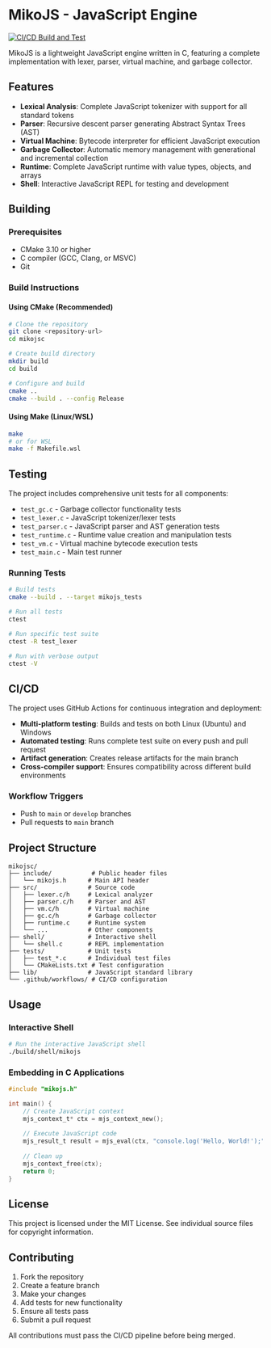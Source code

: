 # MikoJS - JavaScript Engine

[![CI/CD Build and Test](https://github.com/username/mikojsc/actions/workflows/ci.yml/badge.svg)](https://github.com/username/mikojsc/actions/workflows/ci.yml)

MikoJS is a lightweight JavaScript engine written in C, featuring a complete implementation with lexer, parser, virtual machine, and garbage collector.

## Features

- **Lexical Analysis**: Complete JavaScript tokenizer with support for all standard tokens
- **Parser**: Recursive descent parser generating Abstract Syntax Trees (AST)
- **Virtual Machine**: Bytecode interpreter for efficient JavaScript execution
- **Garbage Collector**: Automatic memory management with generational and incremental collection
- **Runtime**: Complete JavaScript runtime with value types, objects, and arrays
- **Shell**: Interactive JavaScript REPL for testing and development

## Building

### Prerequisites

- CMake 3.10 or higher
- C compiler (GCC, Clang, or MSVC)
- Git

### Build Instructions

#### Using CMake (Recommended)

```bash
# Clone the repository
git clone <repository-url>
cd mikojsc

# Create build directory
mkdir build
cd build

# Configure and build
cmake ..
cmake --build . --config Release
```

#### Using Make (Linux/WSL)

```bash
make
# or for WSL
make -f Makefile.wsl
```

## Testing

The project includes comprehensive unit tests for all components:

- `test_gc.c` - Garbage collector functionality tests
- `test_lexer.c` - JavaScript tokenizer/lexer tests
- `test_parser.c` - JavaScript parser and AST generation tests
- `test_runtime.c` - Runtime value creation and manipulation tests
- `test_vm.c` - Virtual machine bytecode execution tests
- `test_main.c` - Main test runner

### Running Tests

```bash
# Build tests
cmake --build . --target mikojs_tests

# Run all tests
ctest

# Run specific test suite
ctest -R test_lexer

# Run with verbose output
ctest -V
```

## CI/CD

The project uses GitHub Actions for continuous integration and deployment:

- **Multi-platform testing**: Builds and tests on both Linux (Ubuntu) and Windows
- **Automated testing**: Runs complete test suite on every push and pull request
- **Artifact generation**: Creates release artifacts for the main branch
- **Cross-compiler support**: Ensures compatibility across different build environments

### Workflow Triggers

- Push to `main` or `develop` branches
- Pull requests to `main` branch

## Project Structure

```
mikojsc/
├── include/           # Public header files
│   └── mikojs.h      # Main API header
├── src/              # Source code
│   ├── lexer.c/h     # Lexical analyzer
│   ├── parser.c/h    # Parser and AST
│   ├── vm.c/h        # Virtual machine
│   ├── gc.c/h        # Garbage collector
│   ├── runtime.c     # Runtime system
│   └── ...           # Other components
├── shell/            # Interactive shell
│   └── shell.c       # REPL implementation
├── tests/            # Unit tests
│   ├── test_*.c      # Individual test files
│   └── CMakeLists.txt # Test configuration
├── lib/              # JavaScript standard library
└── .github/workflows/ # CI/CD configuration
```

## Usage

### Interactive Shell

```bash
# Run the interactive JavaScript shell
./build/shell/mikojs
```

### Embedding in C Applications

```c
#include "mikojs.h"

int main() {
    // Create JavaScript context
    mjs_context_t* ctx = mjs_context_new();
    
    // Execute JavaScript code
    mjs_result_t result = mjs_eval(ctx, "console.log('Hello, World!');");
    
    // Clean up
    mjs_context_free(ctx);
    return 0;
}
```

## License

This project is licensed under the MIT License. See individual source files for copyright information.

## Contributing

1. Fork the repository
2. Create a feature branch
3. Make your changes
4. Add tests for new functionality
5. Ensure all tests pass
6. Submit a pull request

All contributions must pass the CI/CD pipeline before being merged.